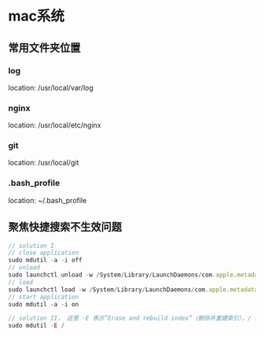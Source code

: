 # mac系统

## 常用文件夹位置
### log
location: /usr/local/var/log

### nginx
location: /usr/local/etc/nginx

### git
location: /usr/local/git

### .bash_profile
location: ~/.bash_profile

## 聚焦快捷搜索不生效问题
```js
// solution I
// close application
sudo mdutil -a -i off
// unload
sudo launchctl unload -w /System/Library/LaunchDaemons/com.apple.metadata.mds.plist
// load
sudo launchctl load -w /System/Library/LaunchDaemons/com.apple.metadata.mds.plist
// start application
sudo mdutil -a -i on

// solution II， 这里 -E 表示”Erase and rebuild index”（删除并重建索引），/ 表示从 root 目录开始（重建所有文件夹的索引）
sudo mdutil -E /
```